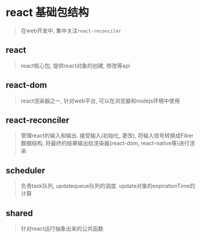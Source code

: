 # react 基础包结构
> 在web开发中, 集中关注`react-reconciler`

## react
> react核心包, 提供react对象的创建, 修改等api
## react-dom
> react渲染器之一, 针对web平台, 可以在浏览器和nodejs环境中使用
## react-reconciler
> 管理react的输入和输出. 接受输入(初始化, 更改), 将输入信号转换成Fiber数据结构, 将最终的结果输出给渲染器(react-dom, react-native等)进行渲染
## scheduler
> 负责task队列, updatequeue队列的调度. update对象的expirationTime的计算
## shared
> 针对react运行抽象出来的公共函数